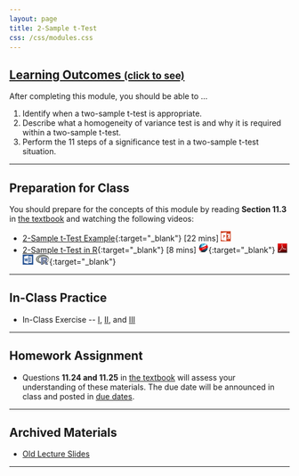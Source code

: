 ```yaml
---
layout: page
title: 2-Sample t-Test
css: /css/modules.css
---
```


<div class="panel-group-ILOs">
  <div class="panel panel-default">
    <div class="panel-heading">
      <h2 class="panel-title">
        <a data-toggle="collapse" href="#ILOs">Learning Outcomes <small>(click to see)</small></a>
      </h2>
    </div>
    <div id="ILOs" class="panel-collapse collapse">
      <div class="panel-body">

<p>After completing this module, you should be able to ...</p>

<ol>
  <li>Identify when a two-sample t-test is appropriate.</li>
  <li>Describe what a homogeneity of variance test is and why it is required within a two-sample t-test.</li>
  <li>Perform the 11 steps of a significance test in a two-sample t-test situation.</li>
</ol>
      </div>
    </div>
  </div>
</div>

----

## Preparation for Class

You should prepare for the concepts of this module by reading **Section 11.3** in [the textbook](../../book/) and watching the following videos:

* [2-Sample t-Test Example](https://vimeo.com/user45324800/t2test-ex1){:target="_blank"} [22 mins] [![PowerPoint](../../img/ppt.png)](PPT.pptx)
* [2-Sample t-Test in R](https://vimeo.com/user45324800/2samplettest){:target="_blank"} [8 mins] [![Web](../../img/web.png)](RHO.html){:target="_blank"}  [![PDF](../../img/pdf.png)](RHO.pdf) [![MSWord](../../img/word.png)](RHO.docx)  [![R](../../img/Rlogo.png)](RHO.R){:target="_blank"}

----

## In-Class Practice

* In-Class Exercise -- [I](CE1.html), [II](CE2.html), and [III](CE3.html)

----

## Homework Assignment

* Questions **11.24 and 11.25** in [the textbook](../../book/) will assess your understanding of these materials.  The due date will be announced in class and posted in [due dates](../../resources/Dates-Current).

----

## Archived Materials

* [Old Lecture Slides](PPT_old.pptx)

----
